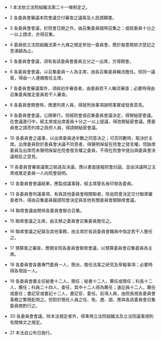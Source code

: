 * 1 本法依立法院組織法第二十一條制定之。

* 2 各委員會審議本院會議交付審查之議案及人民請願書。

* 3 各委員會會議，於院會日期之外，由召集委員隨時召集之；或經委員十分之一以上請求，亦得召集。

* 4 委員依立法院組織法第十九條之規定參加一委員會，應於每會期依次登記之至滿額為止。

* 5 各委員會會議，須有各該委員會委員五分之一出席，方得開會。

* 6 各委員會會議，以召集委員一人為主席，由各召集委員輪流擔任。但同一議案，得由一人連續擔任主席。

* 7 各委員會審議案件，須經初步審查者，由委員若干人輪流審查；必要時得由召集委員推定委員若干人審查。

* 8 各委員會開會時，應邀列席人員，得就所詢事項說明事實或發表意見。

* 9 各委員會會議，公開舉行。但經院會或召集委員會議決定，得開秘密會議。在會議進行中，經主席或出席委員十分之一以上提議，得改開秘密會議。應委員會之請而列席之政府人員，得請開秘密會議。

* 10 各委員會之議事，以出席委員過半數之同意決之；可否同數時，取決於主席。出席委員對於委員會決議不同意者，得聲明保留在院會之發言權。但缺席委員及出席而未聲明保留在院會發言權之委員，不得在院會中提出與委員會決議相反之意見。

* 11 各委員會審查議案之經過及決議，應以書面提報院會討論，並由決議時之主席或推定委員一人向院會說明。

* 12 各委員會會議結果，應製成議事錄，經主席簽名後印發各委員。

* 13 各委員會所議事項，有與其他委員會相關聯者，除由院會決定交付聯席審查者外，得由召集委員報請院會決定與其他有關委員會開聯席會議。

* 14 聯席會議由關係各委員會聯合召集。

* 15 聯席會議之主席，由主辦之委員會召集委員擔任之。

* 16 聯席會議之紀錄及其他事務，由主席於各該委員會職員中指定若干人擔任之。

* 17 預算案之審查，應開全院各委員會聯席會議，以預算委員會召集委員為主席。

* 18 各委員會各置專門委員一人，簡派，擔任法案之研究及草擬事項；必要時得各增設一人。

* 19 各委員會置主任秘書十二人，簡任；秘書十二人，薦任或簡任；科長十二人，薦任；科員二十四人，委任，其中十二人得為薦任；速記員十二人，薦任或委任；書記官或書記十二人，書記官，委任。前項人員，由院長視各委員會事務之繁簡配用之。但對於簡任人員之任、免、遷、調，應與各該委員會召集委員商酌行之。

* 20 各委員會會議，除本法規定者外，得準用立法院組織法及立法院議事規則有關條文之規定。

* 21 本法自公布日施行。


